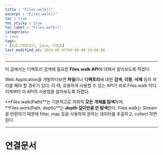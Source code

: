 ```yaml
---
title : "Files.walk()"
excerpt : "Files.walk()"
toc : true
toc_sticky : true
toc_label : "Files.walk()"
categories:
- java
tags:
- [프로그래밍언어, java, 미완료]
last_modified_at: 2024-06-07T08:00:00-10:00:00
---
```

  
---
  
 이 글에서는 디렉토리 검색에 필요한 **Files.walk API**에 대해서 알아보도록 하겠다.

 Web Application을 개발하다보면 **파일**이나 **디렉토리**에 대한 **검색**, **이동**, **삭제** 등의 처리를 해야 할 경우가 있다. 이 때, 유용하게 사용할 수 있는 API가 바로 Files.walk 이다. 이제부터 이 API의 사용법을 알아보도록 하겠다.
 
  **Files.walk(Path)**는 기본적으로 하위의 **모든 개체를 탐색**하며, **Files.work(Path, depth)**는 **depth 깊이만큼 만 탐색**한다. Files.walk는 Stream을 반환하기 때문에 filter, map 등을 사용하여 원하는 데이터를 추출하고, collect 하면 된다.

---
  
# 연결문서
